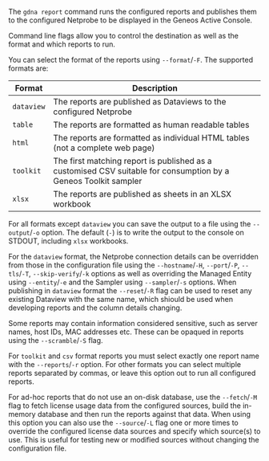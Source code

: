 The `gdna report` command runs the configured reports and publishes them to the configured Netprobe to be displayed in the Geneos Active Console.

Command line flags allow you to control the destination as well as the format and which reports to run.

You can select the format of the reports using `--format`/`-F`. The supported formats are:

| Format     | Description                                                                                                     |
| ---------- | --------------------------------------------------------------------------------------------------------------- |
| `dataview` | The reports are published as Dataviews to the configured Netprobe                                               |
| `table`    | The reports are formatted as human readable tables                                                              |
| `html`     | The reports are formatted as individual HTML tables (not a complete web page)                                   |
| `toolkit`  | The first matching report is published as a customised CSV suitable for consumption by a Geneos Toolkit sampler |
| `xlsx`     | The reports are published as sheets in an XLSX workbook                                                         |

For all formats except `dataview` you can save the output to a file using the `--output`/`-o` option. The default (`-`) is to write the output to the console on STDOUT, including `xlsx` workbooks.

For the `dataview` format, the Netprobe connection details can be overridden from those in the configuration file using the `--hostname`/`-H`, `--port`/`-P`, `--tls`/`-T`, `--skip-verify`/`-k` options as well as overriding the Managed Entity using `--entity`/`-e` and the Sampler using `--sampler`/`-s` options. When publishing in `dataview` format the `--reset`/`-R` flag can be used to reset any existing Dataview with the same name, which shiould be used when developing reports and the column details changing.

Some reports may contain information considered sensitive, such as server names, host IDs, MAC addresses etc. These can be opaqued in reports using the `--scramble`/`-S` flag.

For `toolkit` and `csv` format reports you must select exactly one report name with the `--reports`/`-r` option. For other formats you can select multiple reports separated by commas, or leave this option out to run all configured reports.

For ad-hoc reports that do not use an on-disk database, use the `--fetch`/`-M` flag to fetch license usage data from the configured sources, build the in-memory database and then run the reports against that data. When using this option you can also use the `--source`/`-L` flag one or more times to override the configured license data sources and specify which source(s) to use. This is useful for testing new or modified sources without changing the configuration file.
